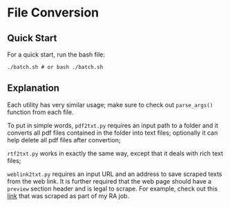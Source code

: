 # File Conversion

## Quick Start

For a quick start, run the bash file:

```
./batch.sh # or bash ./batch.sh
```

## Explanation

Each utility has very similar usage; make sure to check out `parse_args()` function from each file.

 To put in simple words, `pdf2txt.py` requires an input path to a folder and it converts all pdf files contained in the folder into text files; optionally it can help delete all pdf files after convertion;
 
`rtf2txt.py` works in exactly the same way, except that it deals with rich text files;

`weblink2txt.py` requires an input URL and an address to save scraped texts from the web link. It is further required that the web page should have a `preview` section header and is legal to scrape. For example, check out this [link](https://www.congress.gov/congressional-report/115th-congress/senate-report/125/1,%22115th) that was scraped as part of my RA job.
